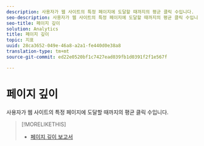 ```yaml
---
description: 사용자가 웹 사이트의 특정 페이지에 도달할 때까지의 평균 클릭 수입니다.
seo-description: 사용자가 웹 사이트의 특정 페이지에 도달할 때까지의 평균 클릭 수입니다.
seo-title: 페이지 깊이
solution: Analytics
title: 페이지 깊이
topic: 지표
uuid: 28ca3652-049e-46a8-a2a1-fe440d0e38a8
translation-type: tm+mt
source-git-commit: ed22e0520bf1c7427ead039fb1d0391f2f1e567f

---
```



# 페이지 깊이

사용자가 웹 사이트의 특정 페이지에 도달할 때까지의 평균 클릭 수입니다.

>[!MORELIKETHIS]
>
>* [페이지 깊이 보고서](/help/components/c-variables/dimensionslist/reports-page-depth.md)

